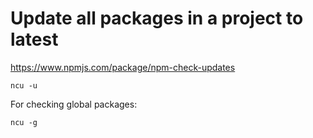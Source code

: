 # Update all packages in a project to latest

https://www.npmjs.com/package/npm-check-updates

`ncu -u`

For checking global packages:

`ncu -g`
